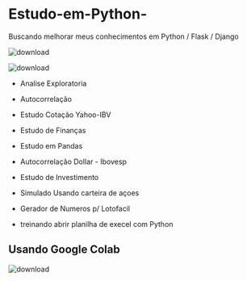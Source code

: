 # Estudo-em-Python-
Buscando melhorar meus conhecimentos em Python / Flask / Django 

![download](https://user-images.githubusercontent.com/87867234/194127716-9d7c3a83-94c2-4da8-af72-9ea8cdc9ec41.png)



![download](https://user-images.githubusercontent.com/87867234/194127791-94e83e72-dc28-4b8e-bc2c-9b38dc6df115.jpg)


* Analise Exploratoria 

* Autocorrelação

* Estudo Cotação Yahoo-IBV

* Estudo de Finanças

* Estudo em Pandas

* Autocorrelação Dollar - Ibovesp

* Estudo de Investimento 

* Simulado Usando carteira de açoes 

* Gerador de Numeros p/ Lotofacil

* treinando abrir planilha de execel com Python


## Usando Google Colab



![download](https://user-images.githubusercontent.com/87867234/194128763-0c0f74b6-9913-4df0-9b65-fc010f7afcc6.png)
